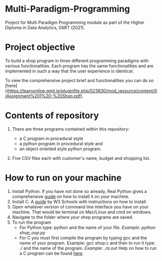 # Multi-Paradigm-Programming
Project for Multi Paradigm Programming module as part of the Higher Diploma in Data Analytics, GMIT (2021).

# Project objective

To build a shop program in three different programming paradigms with various functionalities. Each program has the same functionalities and are implemented in such a way that the user experience is identical. 

To view the comprehensive project brief and functionalities you can do so [here]((https://learnonline.gmit.ie/pluginfile.php/523830/mod_resource/content/0/Assignment%201%20-%20Shop.pdf).

# Contents of repository

1. There are three programs contained within this repository:
    - a C program in procedural style 
    - a python program in procedural style and
    - an object oriented style python program.

2. Five CSV files each with customer's name, budget and shopping list.

# How to run on your machine

1. Install Python. If you have not done so already, Real Python gives a comprehensive [guide](https://realpython.com/installing-python/) on how to install it on your machine. 
2. Install C. A [guide](https://www.w3schools.in/c-tutorial/install/) by W3 Schools with instructions on how to install.
3. Open whatever version of command line interface you have on your machine. That would be terminal on Mac/Linux and cmd on windows.
4. Navigate to the folder where your shop programs are saved.
5. To run the program 
    - For Python type: python and the name of your file. <i>Example: python shop_oop.py</i>
    - For C you must first compile the program by typing gcc and the name of your program. Example: gcc shop.c and then to run it type: ./ and the name of the program. <i>Example: ./a.out</i> Help on how to run a C program can be found [here](https://www.edureka.co/blog/how-to-compile-c-program-in-command-prompt/).
